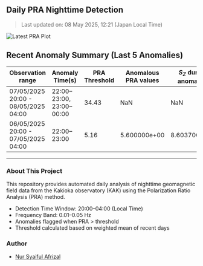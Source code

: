 ## Daily PRA Nighttime Detection

> Last updated on: 08 May 2025, 12:21 (Japan Local Time)

![Latest PRA Plot](INTERMAGNET_DOWNLOADS/figures/PRA_20250508.png)

## Recent Anomaly Summary (Last 5 Anomalies)

| Observation range | Anomaly Time(s) | PRA Threshold | Anomalous PRA values | $S_Z$ during anomalies | $S_G$ during anomalies | Remarks | Plot |
|-------------------|------------------|----------------|------------------------|------------------------|------------------------|---------|------|
| 07/05/2025 20:00 - 08/05/2025 04:00 | 22:00–23:00, 23:00–00:00 | 34.43 | NaN | NaN | NaN | Anomalies mixed S_G/S_Z changes | ![📈](INTERMAGNET_DOWNLOADS/figures/PRA_20250508.png) |
| 06/05/2025 20:00 - 07/05/2025 04:00 | 22:00–23:00 | 5.16 | 5.600000e+00 | 8.603700e+01 | 1.537680e+01 | Anomalies due to drop in S_G | ![📈](INTERMAGNET_DOWNLOADS/figures/PRA_20250507.png) |

---
### About This Project
This repository provides automated daily analysis of nighttime geomagnetic field data
from the Kakioka observatory (KAK) using the Polarization Ratio Analysis (PRA) method.

- Detection Time Window: 20:00–04:00 (Local Time)
- Frequency Band: 0.01–0.05 Hz
- Anomalies flagged when PRA > threshold
- Threshold calculated based on weighted mean of recent days

### Author
- [Nur Syaiful Afrizal](https://github.com/syaifulafrizal)
